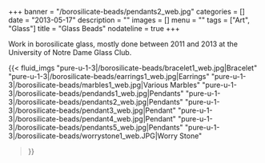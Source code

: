 +++
banner = "/borosilicate-beads/pendants2_web.jpg"
categories = []
date = "2013-05-17"
description = ""
images = []
menu = ""
tags = ["Art", "Glass"]
title = "Glass Beads"
nodateline = true
+++

Work in borosilicate glass, mostly done between 2011 and 2013 at the University of Notre Dame Glass Club.

{{< fluid_imgs 
  "pure-u-1-3|/borosilicate-beads/bracelet1_web.jpg|Bracelet" 
  "pure-u-1-3|/borosilicate-beads/earrings1_web.jpg|Earrings" 
  "pure-u-1-3|/borosilicate-beads/marbles1_web.jpg|Various Marbles" 
  "pure-u-1-3|/borosilicate-beads/pendands1_web.jpg|Pendants" 
  "pure-u-1-3|/borosilicate-beads/pendants2_web.jpg|Pendants" 
  "pure-u-1-3|/borosilicate-beads/pendant3_web.jpg|Pendant" 
  "pure-u-1-3|/borosilicate-beads/pendant4_web.jpg|Pendant" 
  "pure-u-1-3|/borosilicate-beads/pendants5_web.jpg|Pendants" 
  "pure-u-1-3|/borosilicate-beads/worrystone1_web.JPG|Worry Stone" 

>}}

